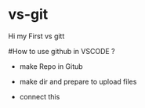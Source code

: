 # vs-git
Hi my First vs gitt 


#How to use github in VSCODE ?

- make Repo in Gitub

- make dir and prepare to upload files

- connect this 
